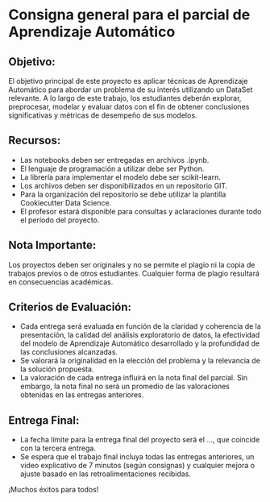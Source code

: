 
# Consigna general para el parcial de Aprendizaje Automático

## Objetivo:
El objetivo principal de este proyecto es aplicar técnicas de Aprendizaje Automático para abordar un problema de su interés utilizando un DataSet relevante. A lo largo de este trabajo, los estudiantes deberán explorar, preprocesar, modelar y evaluar datos con el fin de obtener conclusiones significativas y métricas de desempeño de sus modelos.

## Recursos:
- Las notebooks deben ser entregadas en archivos .ipynb.
- El lenguaje de programación a utilizar debe ser Python.
- La librería para implementar el modelo debe ser scikit-learn.
- Los archivos deben ser disponibilizados en un repositorio GIT.
- Para la organización del repositorio se debe utilizar la plantilla Cookiecutter Data Science.
- El profesor estará disponible para consultas y aclaraciones durante todo el período del proyecto.

## Nota Importante:
Los proyectos deben ser originales y no se permite el plagio ni la copia de trabajos previos o de otros estudiantes. Cualquier forma de plagio resultará en consecuencias académicas.

## Criterios de Evaluación:
- Cada entrega será evaluada en función de la claridad y coherencia de la presentación, la calidad del análisis exploratorio de datos, la efectividad del modelo de Aprendizaje Automático desarrollado y la profundidad de las conclusiones alcanzadas.
- Se valorará la originalidad en la elección del problema y la relevancia de la solución propuesta.
- La valoración de cada entrega influirá en la nota final del parcial. Sin embargo, la nota final no será un promedio de las valoraciones obtenidas en las entregas anteriores.

## Entrega Final:
- La fecha límite para la entrega final del proyecto será el …, que coincide con la tercera entrega.
- Se espera que el trabajo final incluya todas las entregas anteriores, un video explicativo de 7 minutos (según consignas) y cualquier mejora o ajuste basado en las retroalimentaciones recibidas.

¡Muchos éxitos para todos!
